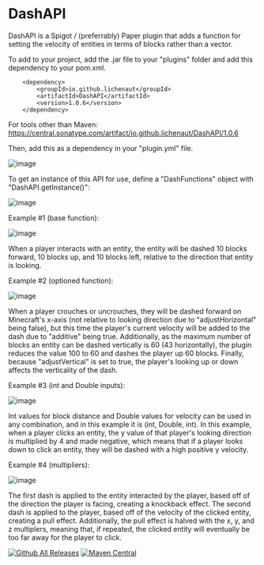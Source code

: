 # DashAPI

DashAPI is a Spigot / (preferrably) Paper plugin that adds a function for setting the velocity of entities in terms of blocks rather than a vector.

To add to your project, add the .jar file to your "plugins" folder and add this dependency to your pom.xml.

        <dependency>
            <groupId>io.github.lichenaut</groupId>
            <artifactId>DashAPI</artifactId>
            <version>1.0.6</version>
        </dependency>
        
For tools other than Maven: https://central.sonatype.com/artifact/io.github.lichenaut/DashAPI/1.0.6

Then, add this as a dependency in your "plugin.yml" file.

![image](https://user-images.githubusercontent.com/81048400/225530011-7ba0fa9f-205e-4315-90b2-43cb2f673463.png)

To get an instance of this API for use, define a "DashFunctions" object with "DashAPI.getInstance()":

![image](https://user-images.githubusercontent.com/81048400/225512094-16e55346-dc67-4fb6-918b-4b165631a0ef.png)

Example #1 (base function):

![image](https://user-images.githubusercontent.com/81048400/225510373-f0dd76f5-1cfe-4f51-9e91-00a48710b790.png)

When a player interacts with an entity, the entity will be dashed 10 blocks forward, 10 blocks up, and 10 blocks left, relative to the direction that entity is looking.

Example #2 (optioned function):

![image](https://user-images.githubusercontent.com/81048400/225510778-2930ace2-b573-43e3-8e06-d89c0a2a3095.png)

When a player crouches or uncrouches, they will be dashed forward on Minecraft's x-axis (not relative to looking direction due to "adjustHorizontal" being false), but this time the player's current velocity will be added to the dash due to "additive" being true. Additionally, as the maximum number of blocks an entity can be dashed vertically is 60 (43 horizontally), the plugin reduces the value 100 to 60 and dashes the player up 60 blocks. Finally, because "adjustVertical" is set to true, the player's looking up or down affects the verticality of the dash.

Example #3 (int and Double inputs):

![image](https://user-images.githubusercontent.com/81048400/226048635-8c145d94-146f-440c-a9c2-e4274a15b9c5.png)

Int values for block distance and Double values for velocity can be used in any combination, and in this example it is (int, Double, int). In this example, when a player clicks an entity, the y value of that player's looking direction is multiplied by 4 and made negative, which means that if a player looks down to click an entity, they will be dashed with a high positive y velocity.

Example #4 (multipliers):

![image](https://user-images.githubusercontent.com/81048400/226046720-45d2d5f0-9868-4a6e-822c-bc011ea43a94.png)

The first dash is applied to the entity interacted by the player, based off of the direction the player is facing, creating a knockback effect. The second dash is applied to the player, based off of the velocity of the clicked entity, creating a pull effect. Additionally, the pull effect is halved with the x, y, and z multiplers, meaning that, if repeated, the clicked entity will eventually be too far away for the player to click.

[![Github All Releases](https://img.shields.io/github/downloads/lichenaut/DashAPI/total.svg)]()
[![Maven Central](https://maven-badges.herokuapp.com/maven-central/io.github.lichenaut/DashAPI/badge.svg)](https://maven-badges.herokuapp.com/maven-central/io.github.lichenaut/DashAPI)
